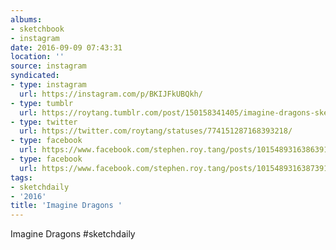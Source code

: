 ```yaml
---
albums:
- sketchbook
- instagram
date: 2016-09-09 07:43:31
location: ''
source: instagram
syndicated:
- type: instagram
  url: https://instagram.com/p/BKIJFkUBQkh/
- type: tumblr
  url: https://roytang.tumblr.com/post/150158341405/imagine-dragons-sketchdaily
- type: twitter
  url: https://twitter.com/roytang/statuses/774151287168393218/
- type: facebook
  url: https://www.facebook.com/stephen.roy.tang/posts/10154893163863912:0
- type: facebook
  url: https://www.facebook.com/stephen.roy.tang/posts/10154893163873912
tags:
- sketchdaily
- '2016'
title: 'Imagine Dragons '
---
```


Imagine Dragons #sketchdaily